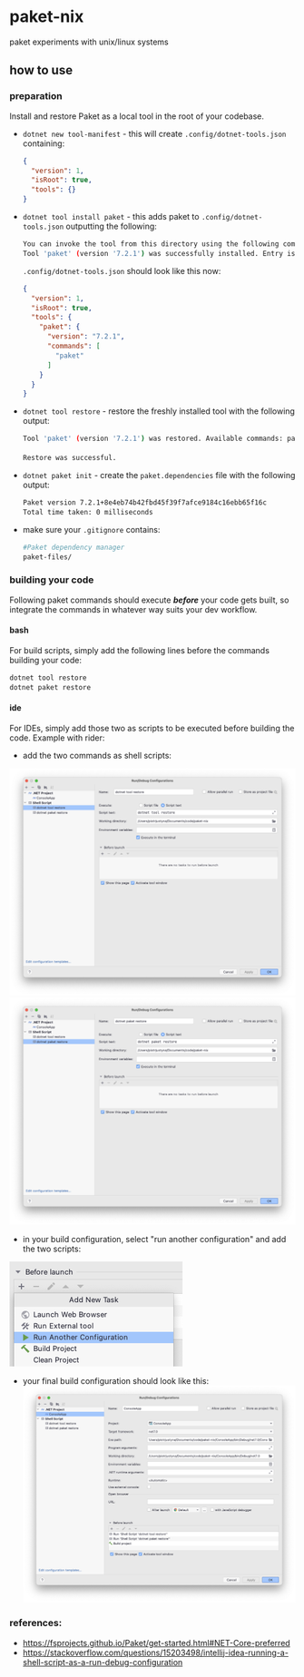 # paket-nix

paket experiments with unix/linux systems

## how to use

### preparation

Install and restore Paket as a local tool in the root of your codebase.

* `dotnet new tool-manifest` - this will create `.config/dotnet-tools.json` containing:

  ```json
  {
    "version": 1,
    "isRoot": true,
    "tools": {}
  }
  ```

* `dotnet tool install paket` - this adds paket to `.config/dotnet-tools.json` outputting the following:

  ```bash
  You can invoke the tool from this directory using the following commands: 'dotnet tool run paket' or 'dotnet paket'.
  Tool 'paket' (version '7.2.1') was successfully installed. Entry is added to the manifest file /Users/piotrjustyna/Documents/code/paket-nix/.config/dotnet-tools.json.
  ```

  `.config/dotnet-tools.json` should look like this now:

  ```json
  {
    "version": 1,
    "isRoot": true,
    "tools": {
      "paket": {
        "version": "7.2.1",
        "commands": [
          "paket"
        ]
      }
    }
  }
  ```

* `dotnet tool restore` - restore the freshly installed tool with the following output:

  ```bash
  Tool 'paket' (version '7.2.1') was restored. Available commands: paket
  
  Restore was successful.
  ```

* `dotnet paket init` - create the `paket.dependencies` file with the following output:

  ```bash
  Paket version 7.2.1+8e4eb74b42fbd45f39f7afce9184c16ebb65f16c
  Total time taken: 0 milliseconds
  ```

* make sure your `.gitignore` contains:

  ```bash
  #Paket dependency manager
  paket-files/
  ```

### building your code

Following paket commands should execute ***before*** your code gets built, so integrate the commands in whatever way suits your dev workflow.

#### bash

For build scripts, simply add the following lines before the commands building your code:

```bash
dotnet tool restore
dotnet paket restore
```

#### ide

For IDEs, simply add those two as scripts to be executed before building the code. Example with rider:

* add the two commands as shell scripts:

![](./img/dotnet%20tool%20restore.png)
![](./img/dotnet%20paket%20restore.png)

* in your build configuration, select "run another configuration" and add the two scripts:

![](./img/run%20another%20configuration.png)

* your final build configuration should look like this:
![](./img/build%20configuration.png)

### references:

* https://fsprojects.github.io/Paket/get-started.html#NET-Core-preferred
* https://stackoverflow.com/questions/15203498/intellij-idea-running-a-shell-script-as-a-run-debug-configuration